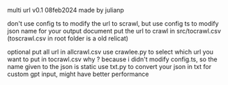 multi url v0.1 08feb2024
made by julianp

don't use config ts to modify the url to scrawl, but use config ts to modify json name for your output document
put the url to crawl in src/tocrawl.csv (toscrawl.csv in root folder is a old relicat)

optional
put all url in allcrawl.csv
use crawlee.py to select which url you want to put in tocrawl.csv
why ? because i didn't modify config.ts, so the name given to the json is static
use txt.py to convert your json in txt for custom gpt input, might have better performance
